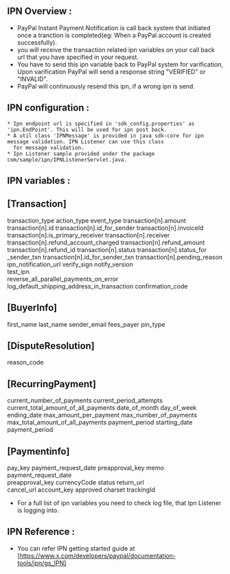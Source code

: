 IPN Overview :
------------
* PayPal Instant Payment Notification is call back system that initiated once a tranction is completed(eg: When 
a PayPal account is created successfully).
* you will receive the transaction related ipn variables on your call back url that you have specified in your request.
*  You have to send this ipn variable back to PayPal system for varification, Upon varification PayPal will send
a response string "VERIFIED" or "INVALID".
* PayPal will continuously resend this ipn, if a wrong ipn is send.

IPN configuration :
-----------------
    * Ipn endpoint url is specified in 'sdk_config.properties' as 'ipn.EndPoint'. This will be used for ipn post back.
    * A util class 'IPNMessage' is provided in java sdk-core for ipn message validation. IPN Listener can use this class 
      for message validation.
    * Ipn Listener sample provided under the package com/sample/ipn/IPNListenerServlet.java. 
       
IPN variables :
--------------

[Transaction]
-------------
transaction_type
action_type
event_type
transaction[n].amount
transaction[n].id
transaction[n].id_for_sender
transaction[n].invoiceId
transaction[n].is_primary_receiver
transaction[n].receiver
transaction[n].refund_account_charged
transaction[n].refund_amount
transaction[n].refund_id
transaction[n].status
transaction[n].status_for _sender_txn
transaction[n].id_for_sender_txn 
transaction[n].pending_reason 
ipn_notification_url
verify_sign
notify_version          
test_ipn                
reverse_all_parallel_payments_on_error 
log_default_shipping_address_in_transaction 
confirmation_code

[BuyerInfo]
-----------
first_name
last_name
sender_email
fees_payer
pin_type
    
[DisputeResolution]
-------------------
reason_code

[RecurringPayment]
------------------
current_number_of_payments
current_period_attempts
current_total_amount_of_all_payments
date_of_month
day_of_week
ending_date
max_amount_per_payment
max_number_of_payments
max_total_amount_of_all_payments
payment_period
starting_date
payment_period
    

[Paymentinfo]
-------------
pay_key
payment_request_date
preapproval_key
memo
payment_request_date    
preapproval_key
currencyCode
status
return_url              
cancel_url
account_key
approved
charset
trackingId
    
      
 
* For a full list of ipn variables you need to check log file, that Ipn Listener is logging into.    

IPN Reference :
--------------
* You can refer IPN getting started guide at [https://www.x.com/developers/paypal/documentation-tools/ipn/gs_IPN]